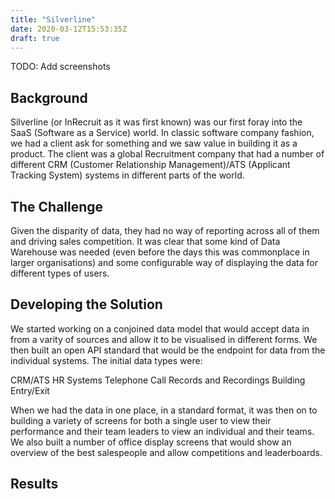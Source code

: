 ```yaml
---
title: "Silverline"
date: 2020-03-12T15:53:35Z
draft: true
---
```


TODO: Add screenshots



Background
---

Silverline (or InRecruit as it was first known) was our first foray into the SaaS (Software as a Service) world. In classic software company fashion, we had a client ask for something and we saw value in building it as a product. The client was a global Recruitment company that had a number of different CRM (Customer Relationship Management)/ATS (Applicant Tracking System) systems in different parts of the world. 

The Challenge
---

Given the disparity of data, they had no way of reporting across all of them and driving sales competition. It was clear that some kind of Data Warehouse was needed (even before the days this was commonplace in larger organisations) and some configurable way of displaying the data for different types of users.

Developing the Solution
---

We started working on a conjoined data model that would accept data in from a varity of sources and allow it to be visualised in different forms. We then built an open API standard that would be the endpoint for data from the individual systems. The initial data types were:

CRM/ATS
HR Systems 
Telephone Call Records and Recordings
Building Entry/Exit

When we had the data in one place, in a standard format, it was then on to building a variety of screens for both a single user to view their performance and their team leaders to view an individual and their teams. We also built a number of office display screens that would show an overview of the best salespeople and allow competitions and leaderboards.


Results
---